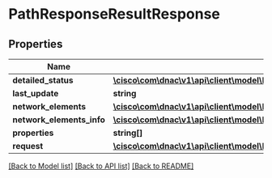 # PathResponseResultResponse

## Properties
Name | Type | Description | Notes
------------ | ------------- | ------------- | -------------
**detailed_status** | [**\cisco\com\dnac\v1\api\client\model\PathResponseResultResponseDetailedStatus**](PathResponseResultResponseDetailedStatus.md) |  | [optional] 
**last_update** | **string** |  | [optional] 
**network_elements** | [**\cisco\com\dnac\v1\api\client\model\PathResponseResultResponseNetworkElements[]**](PathResponseResultResponseNetworkElements.md) |  | [optional] 
**network_elements_info** | [**\cisco\com\dnac\v1\api\client\model\PathResponseResultResponseNetworkElementsInfo[]**](PathResponseResultResponseNetworkElementsInfo.md) |  | [optional] 
**properties** | **string[]** |  | [optional] 
**request** | [**\cisco\com\dnac\v1\api\client\model\FlowAnalysisListOutputResponse**](FlowAnalysisListOutputResponse.md) |  | [optional] 

[[Back to Model list]](../README.md#documentation-for-models) [[Back to API list]](../README.md#documentation-for-api-endpoints) [[Back to README]](../README.md)


